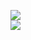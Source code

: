 [![](https://img.shields.io/badge/Made%20With-Github%20Spray-lightgrey.svg?style=for-the-badge&logo=github)](https://github.com/Annihil/github-spray#1919)  
[![](https://i.imgur.com/2DrTn0Z.gif)](https://github.com/Annihil/github-spray)